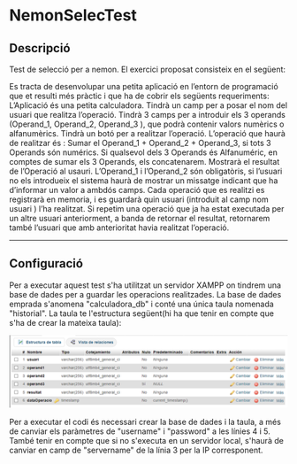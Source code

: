 # NemonSelecTest

## Descripció
Test de selecció per a nemon.
El exercici proposat consisteix en el següent:

Es tracta de desenvolupar una petita aplicació en l’entorn de programació que et resulti més
pràctic i que ha de cobrir els següents requeriments:
L’Aplicació és una petita calculadora.
Tindrà un camp per a posar el nom del usuari que realitza l’operació.
Tindrà 3 camps per a introduir els 3 operands (Operand_1, Operand_2, Operand_3 ), que
podrà contenir valors numèrics o alfanumèrics.
Tindrà un botó per a realitzar l’operació.
L’operació que haurà de realitzar és :
Sumar el Operand_1 + Operand_2 + Operand_3, si tots 3 Operands són numérics. Si qualsevol
dels 3 Operands és Alfanuméric, en comptes de sumar els 3 Operands, els concatenarem.
Mostrarà el resultat de l’Operació al usauri.
L’Operand_1 i l’Operand_2 són obligatòris, si l’usuari no els introdueix el sistema haurà de
mostrar un missatge indicant que ha d’informar un valor a ambdós camps.
Cada operació que es realitzi es registrarà en memoria, i es guardarà quin usuari (introduit al
camp nom usuari ) l’ha realitzat.
Si repetim una operació que ja ha estat executada per un altre usuari anteriorment, a banda
de retornar el resultat, retornarem també l’usuari que amb anterioritat havia realitzat
l’operació.

-------------------------------------------------------------------------------------------------

## Configuració

Per a executar aquest test s'ha utilitzat un servidor XAMPP on tindrem una base de dades per a 
guardar les operacions realitzades.
La base de dades emprada s'anomena "calculadora_db" i conté una única taula nomenada "historial".
La taula te l'estructura següent(hi ha que tenir en compte que s'ha de crear la mateixa taula):


![Imatge de l'estructura de la taula](https://raw.githubusercontent.com/RogerLluch/NemonSelecTest/main/EstructuraTaulaHistorial.png)


Per a executar el codi és necessari crear la base de dades i la taula, a més de canviar els paràmetres 
de "username" i "password" a les línies 4 i 5. També tenir en compte que si no s'executa en un servidor
local, s'haurà de canviar en camp de "servername" de la línia 3 per la IP corresponent.
